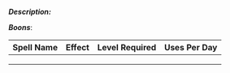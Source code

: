 ***Description:***

***Boons***:

| Spell Name | Effect | Level Required | Uses Per Day |
| :--: | -- | :--: | :--: | 
| | | | | 
| | | | |
| | | | |



